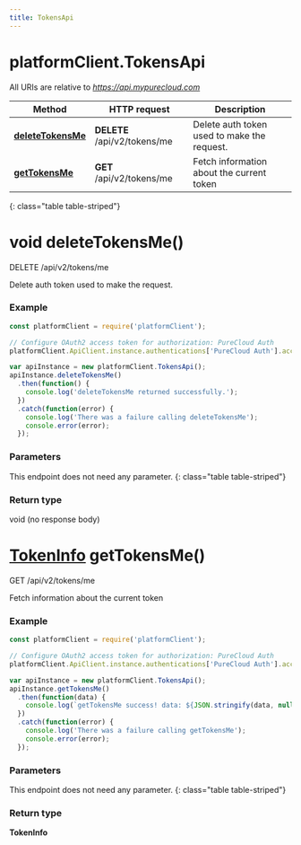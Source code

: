 ```yaml
---
title: TokensApi
---
```

# platformClient.TokensApi

All URIs are relative to *https://api.mypurecloud.com*

| Method | HTTP request | Description |
| ------------- | ------------- | ------------- |
[**deleteTokensMe**](TokensApi.html#deleteTokensMe) | **DELETE** /api/v2/tokens/me | Delete  auth token used to make the request.
[**getTokensMe**](TokensApi.html#getTokensMe) | **GET** /api/v2/tokens/me | Fetch information about the current token
{: class="table table-striped"}

<a name="deleteTokensMe"></a>

# void deleteTokensMe()

DELETE /api/v2/tokens/me

Delete  auth token used to make the request.



### Example

~~~ javascript
const platformClient = require('platformClient');

// Configure OAuth2 access token for authorization: PureCloud Auth
platformClient.ApiClient.instance.authentications['PureCloud Auth'].accessToken = 'YOUR ACCESS TOKEN';

var apiInstance = new platformClient.TokensApi();
apiInstance.deleteTokensMe()
  .then(function() {
    console.log('deleteTokensMe returned successfully.');
  })
  .catch(function(error) {
  	console.log('There was a failure calling deleteTokensMe');
    console.error(error);
  });

~~~

### Parameters

This endpoint does not need any parameter.
{: class="table table-striped"}

### Return type

void (no response body)

<a name="getTokensMe"></a>

# [**TokenInfo**](TokenInfo.html) getTokensMe()

GET /api/v2/tokens/me

Fetch information about the current token



### Example

~~~ javascript
const platformClient = require('platformClient');

// Configure OAuth2 access token for authorization: PureCloud Auth
platformClient.ApiClient.instance.authentications['PureCloud Auth'].accessToken = 'YOUR ACCESS TOKEN';

var apiInstance = new platformClient.TokensApi();
apiInstance.getTokensMe()
  .then(function(data) {
    console.log(`getTokensMe success! data: ${JSON.stringify(data, null, 2)}`);
  })
  .catch(function(error) {
  	console.log('There was a failure calling getTokensMe');
    console.error(error);
  });

~~~

### Parameters

This endpoint does not need any parameter.
{: class="table table-striped"}

### Return type

**TokenInfo**

